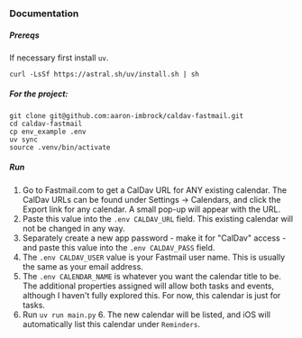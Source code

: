 ### Documentation

##### Prereqs

If necessary first install `uv`.

```
curl -LsSf https://astral.sh/uv/install.sh | sh
```

##### For the project:

```
git clone git@github.com:aaron-imbrock/caldav-fastmail.git
cd caldav-fastmail
cp env_example .env
uv sync
source .venv/bin/activate
```

##### Run

1. Go to Fastmail.com to get a CalDav URL for ANY existing calendar. The CalDav URLs can be found under Settings → Calendars, and click the Export link for any calendar. A small pop-up will appear with the URL.
2. Paste this value into the `.env CALDAV_URL` field. This existing calendar will not be changed in any way.
3. Separately create a new app password - make it for "CalDav" access - and paste this value into the `.env CALDAV_PASS` field.
4. The `.env CALDAV_USER` value is your Fastmail user name. This is usually the same as your email address.
5. The `.env CALENDAR_NAME` is whatever you want the calendar title to be. The additional properties assigned will allow both tasks and events, although I haven't fully explored this. For now, this calendar is just for tasks.
5. Run `uv run main.py` 6. The new calendar will be listed, and iOS will automatically list this calendar under `Reminders`.
